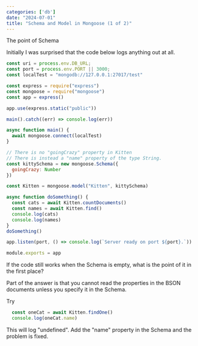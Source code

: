 ```yaml
---
categories: ['db']
date: "2024-07-01"
title: "Schema and Model in Mongoose (1 of 2)"
---
```


The point of Schema

Initially I was surprised that the code below logs anything out at all.

```js
const uri = process.env.DB_URL;
const port = process.env.PORT || 3000;
const localTest = "mongodb://127.0.0.1:27017/test"

const express = require("express")
const mongoose = require("mongoose")
const app = express()

app.use(express.static("public"))

main().catch((err) => console.log(err))

async function main() {
  await mongoose.connect(localTest)
}

// There is no "goingCrazy" property in Kitten
// There is instead a "name" property of the type String.
const kittySchema = new mongoose.Schema({
  goingCrazy: Number
})

const Kitten = mongoose.model("Kitten", kittySchema)

async function doSomething() {
  const cats = await Kitten.countDocuments()
  const names = await Kitten.find()
  console.log(cats)
  console.log(names)
}
doSomething()

app.listen(port, () => console.log(`Server ready on port ${port}.`))

module.exports = app
```

If the code still works when the Schema is empty, what is the point of it in the first place?

Part of the answer is that you cannot read the properties in the BSON documents unless you specify it in the Schema.

Try

```js
  const oneCat = await Kitten.findOne()
  console.log(oneCat.name)
```

This will log "undefined".  Add the "name" property in the Schema and the problem is fixed.
